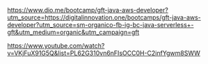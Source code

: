 https://www.dio.me/bootcamp/gft-java-aws-developer?utm_source=https://digitalinnovation.one/bootcamps/gft-java-aws-developer?utm_source=sm-organico-fb-ig-bc-java-serverless+-gft&utm_medium=organic&utm_campaign=gft

https://www.youtube.com/watch?v=VKjFuX91G5Q&list=PL62G310vn6nFIsOCC0H-C2infYgwm8SWW